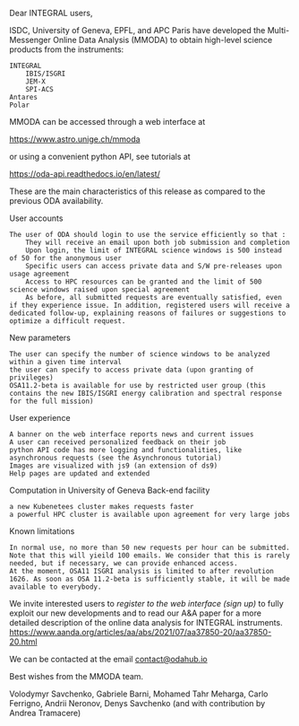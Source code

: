 Dear INTEGRAL users,

ISDC, University of Geneva, EPFL, and APC Paris have developed the Multi-Messenger Online Data Analysis (MMODA) to obtain high-level science products from the instruments:

    INTEGRAL
        IBIS/ISGRI
        JEM-X
        SPI-ACS
    Antares
    Polar

MMODA can be accessed through a web interface at

https://www.astro.unige.ch/mmoda

or using a convenient python API, see tutorials at

https://oda-api.readthedocs.io/en/latest/

These are the main characteristics of this release as compared to the previous ODA availability.

User accounts

    The user of ODA should login to use the service efficiently so that :
        They will receive an email upon both job submission and completion
        Upon login, the limit of INTEGRAL science windows is 500 instead of 50 for the anonymous user
        Specific users can access private data and S/W pre-releases upon usage agreement
        Access to HPC resources can be granted and the limit of 500 science windows raised upon special agreement
        As before, all submitted requests are eventually satisfied, even if they experience issue. In addition, registered users will receive a dedicated follow-up, explaining reasons of failures or suggestions to optimize a difficult request.

New parameters

    The user can specify the number of science windows to be analyzed within a given time interval
    the user can specify to access private data (upon granting of privileges)
    OSA11.2-beta is available for use by restricted user group (this contains the new IBIS/ISGRI energy calibration and spectral response for the full mission)

User experience

    A banner on the web interface reports news and current issues
    A user can received personalized feedback on their job
    python API code has more logging and functionalities, like asynchronous requests (see the Asynchronous tutorial)
    Images are visualized with js9 (an extension of ds9)
    Help pages are updated and extended

Computation in University of Geneva Back-end facility

    a new Kubenetees cluster makes requests faster
    a powerful HPC cluster is available upon agreement for very large jobs

Known limitations

    In normal use, no more than 50 new requests per hour can be submitted. Note that this will yieild 100 emails. We consider that this is rarely needed, but if necessary, we can provide enhanced access.
    At the moment, OSA11 ISGRI analysis is limited to after revolution 1626. As soon as OSA 11.2-beta is sufficiently stable, it will be made available to everybody.

We invite interested users to *register to the web interface (sign up)* to fully exploit our new developments and to read our A&A paper for a more detailed description of the online data analysis for INTEGRAL instruments. https://www.aanda.org/articles/aa/abs/2021/07/aa37850-20/aa37850-20.html

We can be contacted at the email contact@odahub.io 

Best wishes from the MMODA team.

Volodymyr Savchenko, Gabriele Barni, Mohamed Tahr Meharga, Carlo Ferrigno, Andrii Neronov, Denys Savchenko (and with contribution by Andrea Tramacere)
